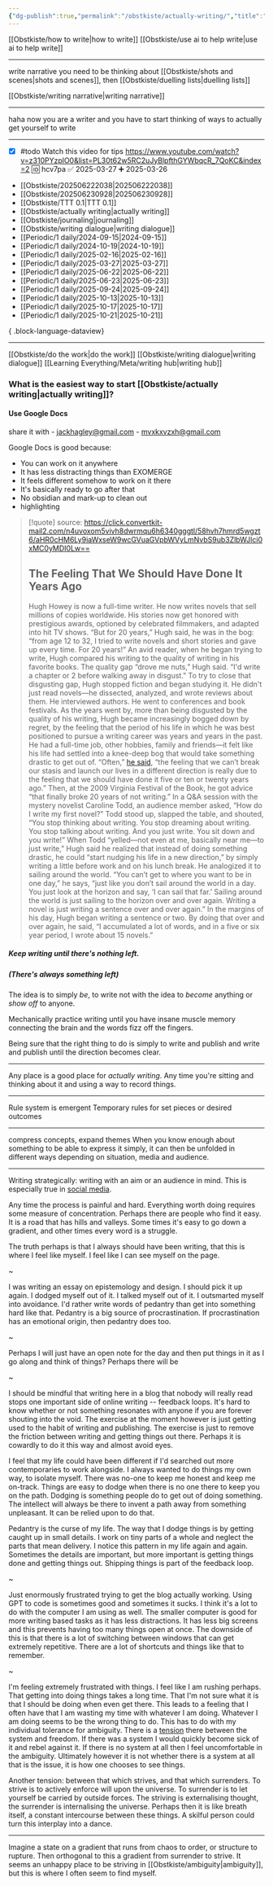 ```yaml
---
{"dg-publish":true,"permalink":"/obstkiste/actually-writing/","title":"actually writing","tags":["behaviour","definition","meta"]}
---
```


[[Obstkiste/how to write\|how to write]]
[[Obstkiste/use ai to help write\|use ai to help write]]


---

write narrative you need to be thinking about [[Obstkiste/shots and scenes\|shots and scenes]], then [[Obstkiste/duelling lists\|duelling lists]] 

[[Obstkiste/writing narrative\|writing narrative]]

---

haha now you are a writer and you have to start thinking of ways to actually get yourself to write

---

- [x] #todo Watch this video for tips https://www.youtube.com/watch?v=z310PYzplO0&list=PL30t62w5RC2uJyBlpfthGYWbqcR_7QoKC&index=2 🆔 hcv7pa ✅ 2025-03-27
 ➕ 2025-03-26

- [[Obstkiste/202506222038\|202506222038]]
- [[Obstkiste/202506230928\|202506230928]]
- [[Obstkiste/TTT 0.1\|TTT 0.1]]
- [[Obstkiste/actually writing\|actually writing]]
- [[Obstkiste/journaling\|journaling]]
- [[Obstkiste/writing dialogue\|writing dialogue]]
- [[Periodic/1 daily/2024-09-15\|2024-09-15]]
- [[Periodic/1 daily/2024-10-19\|2024-10-19]]
- [[Periodic/1 daily/2025-02-16\|2025-02-16]]
- [[Periodic/1 daily/2025-03-27\|2025-03-27]]
- [[Periodic/1 daily/2025-06-22\|2025-06-22]]
- [[Periodic/1 daily/2025-06-23\|2025-06-23]]
- [[Periodic/1 daily/2025-09-24\|2025-09-24]]
- [[Periodic/1 daily/2025-10-13\|2025-10-13]]
- [[Periodic/1 daily/2025-10-17\|2025-10-17]]
- [[Periodic/1 daily/2025-10-21\|2025-10-21]]

{ .block-language-dataview}


---

[[Obstkiste/do the work\|do the work]]
[[Obstkiste/writing dialogue\|writing dialogue]]
[[Learning Everything/Meta/writing hub\|writing hub]]
### What is the easiest way to start [[Obstkiste/actually writing\|actually writing]]?

#### Use Google Docs
share it with 
	- jackhagley@gmail.com
	- mvxkxvzxh@gmail.com

Google Docs is good because:
- You can work on it anywhere
- It has less distracting things than EXOMERGE
- It feels different somehow to work on it there
- It's basically ready to go after that
- No obsidian and mark-up to clean out
- highlighting


> [!quote]
> source: https://click.convertkit-mail2.com/n4uvoxom5vivh8dwrmqu6h6340gggtl/58hvh7hmrd5wgzt6/aHR0cHM6Ly9iaWxseW9wcGVuaGVpbWVyLmNvbS9ub3ZlbWJlci0xMC0yMDI0Lw==
> 
> ## The Feeling That We Should Have Done It Years Ago
> 
> Hugh Howey is now a full-time writer. He now writes novels that sell millions of copies worldwide. His stories now get honored with prestigious awards, optioned by celebrated filmmakers, and adapted into hit TV shows. “But for 20 years,” Hugh said, he was in the bog: “from age 12 to 32, I tried to write novels and short stories and gave up every time. For 20 years!” An avid reader, when he began trying to write, Hugh compared his writing to the quality of writing in his favorite books. The quality gap “drove me nuts,” Hugh said. “I'd write a chapter or 2 before walking away in disgust.” To try to close that disgusting gap, Hugh stopped fiction and began studying it. He didn't just read novels—he dissected, analyzed, and wrote reviews about them. He interviewed authors. He went to conferences and book festivals. As the years went by, more than being disgusted by the quality of his writing, Hugh became increasingly bogged down by regret, by the feeling that the period of his life in which he was best positioned to pursue a writing career was years and years in the past. He had a full-time job, other hobbies, family and friends—it felt like his life had settled into a knee-deep bog that would take something drastic to get out of. “Often,” [he said](https://click.convertkit-mail2.com/n4uvoxom5vivh8dwrmqu6h6340gggtl/qvh8h7hr9m83d8al/aHR0cHM6Ly9wb2RjYXN0cy5hcHBsZS5jb20vdXMvcG9kY2FzdC90aGUta25vd2xlZGdlLXByb2plY3Qtd2l0aC1zaGFuZS1wYXJyaXNoL2lkOTkwMTQ5NDgxP2k9MTAwMDQ0NjI4MDA2Mg==), “the feeling that we can’t break our stasis and launch our lives in a different direction is really due to the feeling that we should have done it five or ten or twenty years ago.” Then, at the 2009 Virginia Festival of the Book, he got advice “that finally broke 20 years of not writing.” In a Q&A session with the mystery novelist Caroline Todd, an audience member asked, “How do I write my first novel?” Todd stood up, slapped the table, and shouted, “You stop thinking about writing. You stop dreaming about writing. You stop talking about writing. And you just write. You sit down and you write!” When Todd “yelled—not even at me, basically near me—to just write,” Hugh said he realized that instead of doing something drastic, he could “start nudging his life in a new direction,” by simply writing a little before work and on his lunch break. He analogized it to sailing around the world. “You can’t get to where you want to be in one day,” he says, “just like you don’t sail around the world in a day. You just look at the horizon and say, ‘I can sail that far.’ Sailing around the world is just sailing to the horizon over and over again. Writing a novel is just writing a sentence over and over again.” In the margins of his day, Hugh began writing a sentence or two. By doing that over and over again, he said, “I accumulated a lot of words, and in a five or six year period, I wrote about 15 novels.”

##### Keep writing until there's nothing left.
##### (There's always something left)

The idea is to simply *be*, to write not with the idea to *become* anything or *show off* to anyone. 

Mechanically practice writing until you have insane muscle memory connecting the brain and the words fizz off the fingers.


Being sure that the right thing to do is simply to write and publish and write and publish until the direction becomes clear.

---

Any place is a good place for *actually writing*. Any time you're sitting and thinking about it and using a way to record things. 

---

Rule system is emergent
Temporary rules for set pieces or desired outcomes

---

compress concepts, expand themes
When you know enough about something to be able to express it simply, it can then be unfolded in different ways depending on situation, media and audience.

---


Writing strategically: writing with an aim or an audience in mind. This is especially true in [social media](social%20media.md). 

Any time the process is painful and hard. Everything worth doing requires some measure of concentration. Perhaps there are people who find it easy. It is a road that has hills and valleys. Some times it's easy to go down a gradient, and other times every word is a struggle. 

The truth perhaps is that I always should have been writing, that this is where I feel like myself. I feel like I can see myself on the page. 

~

I was writing an essay on epistemology and design. I should pick it up again. I dodged myself out of it. I talked myself out of it. I outsmarted myself into avoidance. I'd rather write words of pedantry than get into something hard like that. Pedantry is a big source of procrastination. If procrastination has an emotional origin, then pedantry does too. 

~



Perhaps I will just have an open note for the day and then put things in it as I go along and think of things? Perhaps there will be

~

I should be mindful that writing here in a blog that nobody will really read stops one important side of online writing -- feedback loops. It's hard to know whether or not something resonates with anyone if you are forever shouting into the void. The exercise at the moment however is just getting used to the habit of writing and publishing. The exercise is just to remove the friction between writing and getting things out there. Perhaps it is cowardly to do it this way and almost avoid eyes.

I feel that my life could have been different if I'd searched out more contemporaries to work alongside. I always wanted to do things my own way, to isolate myself. There was no-one to keep me honest and keep me on-track. Things are easy to dodge when there is no one there to keep you on the path. Dodging is something people do to get out of doing something. The intellect will always be there to invent a path away from something unpleasant. It can be relied upon to do that. 

Pedantry is the curse of my life. The way that I dodge things is by getting caught up in small details. I work on tiny parts of a whole and neglect the parts that mean delivery. I notice this pattern in my life again and again. Sometimes the details are important, but more important is getting things done and getting things out. Shipping things is part of the feedback loop.


~

Just enormously frustrated trying to get the blog actually working. Using GPT to code is sometimes good and sometimes it sucks. I think it's a lot to do with the computer I am using as well. The smaller computer is good for more writing based tasks as it has less distractions. It has less big screens and this prevents having too many things open at once. The downside of this is that there is a lot of switching between windows that can get extremely repetitive. There are a lot of shortcuts and things like that to remember. 

~

I'm feeling extremely frustrated with things. I feel like I am rushing perhaps. That getting into doing things takes a long time. That I'm not sure what it is that I should be doing when even get there. This leads to a feeling that I often have that I am wasting my time with whatever I am doing. Whatever I am doing seems to be the wrong thing to do. This has to do with my individual tolerance for ambiguity. There is a [tension](tension.md) there between the system and freedom. If there was a system I would quickly become sick of it and rebel against it. If there is no system at all then I feel uncomfortable in the ambiguity. Ultimately however it is not whether there is a system at all that is the issue, it is how one chooses to see things.

Another tension: between that which strives, and that which surrenders. To strive is to actively enforce will upon the universe. To surrender is to let yourself be carried by outside forces. The striving is externalising thought, the surrender is internalising the universe. Perhaps then it is like breath itself, a constant intercourse between these things. A skilful person could turn this interplay into a dance. 

---

Imagine a state on a gradient that runs from chaos to order, or structure to rupture. Then orthogonal to this a gradient from surrender to strive. It seems an unhappy place to be striving in [[Obstkiste/ambiguity\|ambiguity]], but this is where I often seem to find myself. 


